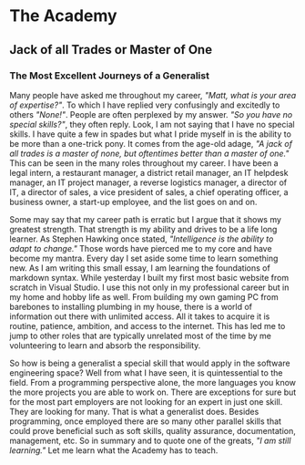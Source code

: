 # **The Academy**
## **Jack of all Trades or Master of One**
### **The Most Excellent Journeys of a Generalist**
  Many people have asked me throughout my career, *"Matt, what is your area of expertise?"*.  To which I have replied very confusingly and excitedly to others *"None!"*.  People are often perplexed by my answer. *"So you have no special skills?"*, they often reply. Look, I am not saying that I have no special skills.  I have quite a few in spades but what I pride myself in is the ability to be more than a one-trick pony. It comes from the age-old adage, *"A jack of all trades is a master of none, but oftentimes better than a master of one."*  This can be seen in the many roles throughout my career. I have been a legal intern, a restaurant manager, a district retail manager, an IT helpdesk manager, an IT project manager, a reverse logistics manager, a director of IT, a director of sales, a vice president of sales, a chief operating officer, a business owner, a start-up employee, and the list goes on and on. 
  
  Some may say that my career path is erratic but I argue that it shows my greatest strength.  That strength is my ability and drives to be a life long learner.  As Stephen Hawking once stated, *"Intelligence is the ability to adapt to change."*  Those words have pierced me to my core and have become my mantra. Every day I set aside some time to learn something new.  As I am writing this small essay, I am learning the foundations of markdown syntax.  While yesterday I built my first most basic website from scratch in Visual Studio.  I use this not only in my professional career but in my home and hobby life as well.  From building my own gaming PC from barebones to installing plumbing in my house, there is a world of information out there with unlimited access. All it takes to acquire it is routine, patience, ambition, and access to the internet. This has led me to jump to other roles that are typically unrelated most of the time by me volunteering to learn and absorb the responsibility.  
  
  So how is being a generalist a special skill that would apply in the software engineering space?  Well from what I have seen, it is quintessential to the field.  From a programming perspective alone, the more languages you know the more projects you are able to work on.  There are exceptions for sure but for the most part employers are not looking for an expert in just one skill.  They are looking for many.  That is what a generalist does. Besides programming, once employed there are so many other parallel skills that could prove beneficial such as soft skills, quality assurance, documentation, management, etc.  So in summary and to quote one of the greats, *"I am still learning."*  Let me learn what the Academy has to teach.
